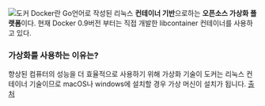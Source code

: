 ![도커](https://img1.daumcdn.net/thumb/R1280x0/?scode=mtistory2&fname=https%3A%2F%2Ft1.daumcdn.net%2Fcfile%2Ftistory%2F9981E6375B8CF0802A)
Docker란 Go언어로 작성된 리눅스 **컨테이너 기반**으로하는 **오픈소스 가상화 플랫폼**이다.
현재 Docker 0.9버전 부터는 직접 개발한 libcontainer 컨테이너를 사용하고 있다.

### **가상화를 사용하는 이유는?**

향상된 컴퓨터의 성능을 더 효율적으로 사용하기 위해 가상화 기술이
도커는 리눅스 컨테이너 기술이므로 macOS나 windows에 설치할 경우 가상 머신이 설치가 됩니다. 
[출처](https://khj93.tistory.com/entry/Docker-Docker-%EA%B0%9C%EB%85%90)